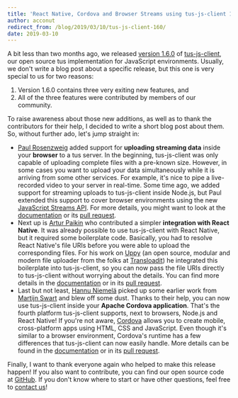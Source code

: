 ```yaml
---
title: 'React Native, Cordova and Browser Streams using tus-js-client 1.6'
author: acconut
redirect_from: /blog/2019/03/10/tus-js-client-160/
date: 2019-03-10
---
```


A bit less than two months ago, we released
[version 1.6.0](https://github.com/tus/tus-js-client/releases/tag/v1.6.0) of
[tus-js-client](https://github.com/tus/tus-js-client/), our open source tus
implementation for JavaScript environments. Usually, we don't write a blog post
about a specific release, but this one is very special to us for two reasons:

1. Version 1.6.0 contains three very exiting new features, and
2. All of the three features were contributed by members of our community.

To raise awareness about those new additions, as well as to thank the
contributors for their help, I decided to write a short blog post about them.
So, without further ado, let's jump straight in:

- [Paul Rosenzweig](https://github.com/paulrosenzweig) added support for
  **uploading streaming data** inside your **browser** to a tus server. In the
  beginning, tus-js-client was only capable of uploading complete files with a
  pre-known size. However, in some cases you want to upload your data
  simultaneously while it is arriving from some other services. For example,
  it's nice to pipe a live-recorded video to your server in real-time. Some time
  ago, we added support for streaming uploads to tus-js-client inside Node.js,
  but Paul extended this support to cover browser environments using the new
  [JavaScript Streams API](https://developer.mozilla.org/en-US/docs/Web/API/Streams_API).
  For more details, you might want to look at the
  [documentation](https://github.com/tus/tus-js-client/tree/v1.6.0#new-tusuploadfile-options)
  or its [pull request](https://github.com/tus/tus-js-client/pull/126).
- Next up is [Artur Paikin](https://github.com/arturi) who contributed a simpler
  **integration with React Native**. It was already possible to use
  tus-js-client with React Native, but it required some boilerplate code.
  Basically, you had to resolve React Native's file URIs before you were able to
  upload the corresponding files. For his work on [Uppy](https://uppy.io/) (an
  open source, modular and modern file uploader from the folks at
  [Transloadit](https://transloadit.com)) he integrated this boilerplate into
  tus-js-client, so you can now pass the file URIs directly to tus-js-client
  without worrying about the details. You can find more details in the
  [documentation](https://github.com/tus/tus-js-client/tree/v1.6.0#react-native-support)
  or in its [pull request](https://github.com/tus/tus-js-client/pull/132).
- Last but not least, [Hannu Niemelä](https://github.com/hannuniemela) picked up
  some earlier work from [Martijn Swart](https://github.com/naranjamecanica) and
  blew off some dust. Thanks to their help, you can now use tus-js-client inside
  your **Apache Cordova application**. That's the fourth platform tus-js-client
  supports, next to browsers, Node.js and React Native! If you're not aware,
  [Cordova](https://cordova.apache.org/) allows you to create mobile,
  cross-platform apps using HTML, CSS and JavaScript. Even though it's similar
  to a browser environment, Cordova's runtime has a few differences that
  tus-js-client can now easily handle. More details can be found in the
  [documentation](https://github.com/tus/tus-js-client/tree/v1.6.0#new-tusuploadfile-options)
  or in its [pull request](https://github.com/tus/tus-js-client/pull/134).

Finally, I want to thank everyone again who helped to make this release happen!
If you also want to contribute, you can find our open source code at
[GitHub](https://github.com/tus). If you don't know where to start or have other
questions, feel free to [contact us](/support.html)!
